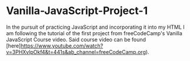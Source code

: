 # Vanilla-JavaScript-Project-1

In the pursuit of practicing JavaScript and incorporating it into my HTML I am following the tutorial of the first 
project from freeCodeCamp's Vanilla JavaScript Course video. Said course video can be found [here]https://www.youtube.com/watch?v=3PHXvlpOkf4&t=441s&ab_channel=freeCodeCamp.org).
